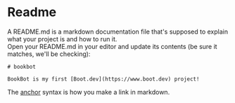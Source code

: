 # Readme
A README.md is a markdown documentation file that's supposed to explain what your project is and how to run it.
<br />
Open your README.md in your editor and update its contents (be sure it matches, we'll be checking):
```
# bookbot

BookBot is my first [Boot.dev](https://www.boot.dev) project!
```
The [anchor](link) syntax is how you make a link in markdown.
